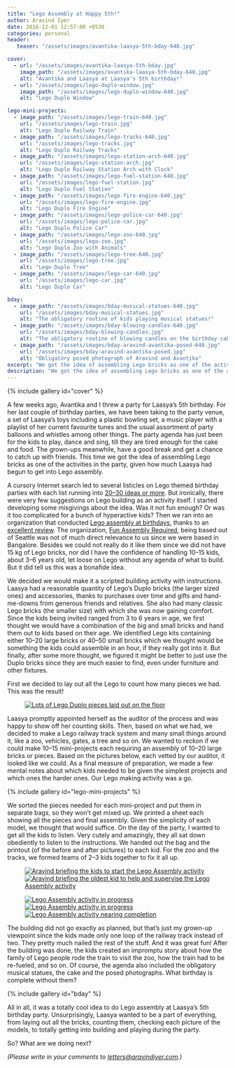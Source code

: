 ```yaml
---
title: "Lego Assembly at Happy 5th!"
author: Aravind Iyer
date: 2016-12-01 12:57:00 +0530
categories: personal
header:
   teaser: "/assets/images/avantika-laasya-5th-bday-640.jpg"

cover:
  - url: "/assets/images/avantika-laasya-5th-bday.jpg"
    image_path: "/assets/images/avantika-laasya-5th-bday-640.jpg"
    alt: "Avantika and Laasya at Laasya's 5th birthday!"
  - url: "/assets/images/lego-duplo-window.jpg"
    image_path: "/assets/images/lego-duplo-window-640.jpg"
    alt: "Lego Duplo Window"

lego-mini-projects:
  - image_path: "/assets/images/lego-train-640.jpg"
    url: "/assets/images/lego-train.jpg"
    alt: "Lego Duplo Railway Train"
  - image_path: "/assets/images/lego-tracks-640.jpg"
    url: "/assets/images/lego-tracks.jpg"
    alt: "Lego Duplo Railway Tracks"
  - image_path: "/assets/images/lego-station-arch-640.jpg"
    url: "/assets/images/lego-station-arch.jpg"
    alt: "Lego Duplo Railway Station Arch with Clock"
  - image_path: "/assets/images/lego-fuel-station-640.jpg"
    url: "/assets/images/lego-fuel-station.jpg"
    alt: "Lego Duplo Fuel Station"
  - image_path: "/assets/images/lego-fire-engine-640.jpg"
    url: "/assets/images/lego-fire-engine.jpg"
    alt: "Lego Duplo Fire Engine"
  - image_path: "/assets/images/lego-police-car-640.jpg"
    url: "/assets/images/lego-police-car.jpg"
    alt: "Lego Duplo Police Car"
  - image_path: "/assets/images/lego-zoo-640.jpg"
    url: "/assets/images/lego-zoo.jpg"
    alt: "Lego Duplo Zoo with Animals"
  - image_path: "/assets/images/lego-tree-640.jpg"
    url: "/assets/images/lego-tree.jpg"
    alt: "Lego Duplo Tree"
  - image_path: "/assets/images/lego-car-640.jpg"
    url: "/assets/images/lego-car.jpg"
    alt: "Lego Duplo Car"

bday:
  - image_path: "/assets/images/bday-musical-statues-640.jpg"
    url: "/assets/images/bday-musical-statues.jpg"
    alt: "The obligatory routine of kids playing musical statues!"
  - image_path: "/assets/images/bday-blowing-candles-640.jpg"
    url: "/assets/images/bday-blowing-candles.jpg"
    alt: "The obligatory routine of blowing candles on the birthday cake!"
  - image_path: "/assets/images/bday-aravind-avantika-posed-640.jpg"
    url: "/assets/images/bday-aravind-avantika-posed.jpg"
    alt: "Obligatory posed photograph of Aravind and Avantika"
excerpt: "We got the idea of assembling Lego bricks as one of the activities in Laasya's birthday party, We decided we would make it a scripted building activity with instructions. Based on what we had, we decided to make a Lego railway track system and many small things around it, like a zoo, vehicles, gates, a tree and so on. As a final measure of preparation, we made a few mental notes about which kids needed to be given the simplest projects and which ones the harder ones. Our Lego making activity was a go. The building did not go exactly as planned, but that’s just my grown-up viewpoint since the kids made only one loop of the railway track instead of two. They pretty much nailed the rest of the stuff. And it was great fun!"
description: "We got the idea of assembling Lego bricks as one of the activities in Laasya's birthday party, We decided we would make it a scripted building activity with instructions. Based on what we had, we decided to make a Lego railway track system and many small things around it, like a zoo, vehicles, gates, a tree and so on. As a final measure of preparation, we made a few mental notes about which kids needed to be given the simplest projects and which ones the harder ones. Our Lego making activity was a go. The building did not go exactly as planned, but that’s just my grown-up viewpoint since the kids made only one loop of the railway track instead of two. They pretty much nailed the rest of the stuff. And it was great fun!"
---
```


{% include gallery id="cover" %}

A few weeks ago, Avantika and I threw a party for Laasya’s 5th birthday. For her last couple of birthday parties, we have been taking to the party venue, a set of Laasya’s toys including a plastic bowling set, a music player with a playlist of her current favourite tunes and the usual assortment of party balloons and whistles among other things. The party agenda has just been for the kids to play, dance and sing, till they are tired enough for the cake and food. The grown-ups meanwhile, have a good break and get a chance to catch up with friends. This time we got the idea of assembling Lego bricks as one of the activities in the party, given how much Laasya had begun to get into Lego assembly.

A cursory Internet search led to several listicles on Lego themed birthday parties with each list running into [20–30 ideas or more](https://www.buzzfeed.com/mikespohr/how-to-throw-the-ultimate-lego-birthday-party). But ironically, there were very few suggestions on Lego building as an activity itself. I started developing some misgivings about the idea. Was it not fun enough? Or was it too complicated for a bunch of hyperactive kids? Then we ran into an organization that conducted [Lego assembly at birthdays](http://funassemblyrequired.com/birthdays.html), thanks to an [excellent review](http://www.soundsfunmom.com/2012/08/21/mom-reviewed-parties-with-fun-assembly-required/). The organization, [Fun Assembly Required](http://funassemblyrequired.com/about.html), being based out of Seattle was not of much direct relevance to us since we were based in Bangalore. Besides we could not really do it like them since we did not have 15 kg of Lego bricks, nor did I have the confidence of handling 10–15 kids, about 3–6 years old, let loose on Lego without any agenda of what to build. But it did tell us this was a bonafide idea.

We decided we would make it a scripted building activity with instructions. Laasya had a reasonable quantity of Lego’s Duplo bricks (the larger sized ones) and accessories, thanks to purchases over time and gifts and hand-me-downs from generous friends and relatives. She also had many classic Lego bricks (the smaller size) with which she was now gaining comfort. Since the kids being invited ranged from 3 to 6 years in age, we first thought we would have a combination of the big and small bricks and hand them out to kids based on their age. We identified Lego kits containing either 10–20 large bricks or 40–50 small bricks which we thought would be something the kids could assemble in an hour, if they really got into it. But finally, after some more thought, we figured it might be better to just use the Duplo bricks since they are much easier to find, even under furniture and other fixtures.

First we decided to lay out all the Lego to count how many pieces we had. This was the result!

<figure>
   <a href="/assets/images/all-the-lego-duplo-pieces.jpg">
      <img src="/assets/images/all-the-lego-duplo-pieces-640.jpg" alt="Lots of Lego Duplo pieces laid out on the floor">
   </a>
</figure>

Laasya promptly appointed herself as the auditor of the process and was happy to show off her counting skills. Then, based on what we had, we decided to make a Lego railway track system and many small things around it, like a zoo, vehicles, gates, a tree and so on. We wanted to reckon if we could make 10–15 mini-projects each requiring an assembly of 10–20 large bricks or pieces. Based on the pictures below, each vetted by our auditor, it looked like we could. As a final measure of preparation, we made a few mental notes about which kids needed to be given the simplest projects and which ones the harder ones. Our Lego making activity was a go.

{% include gallery id="lego-mini-projects" %}

We sorted the pieces needed for each mini-project and put them in separate bags, so they won’t get mixed up. We printed a sheet each showing all the pieces and final assembly. Given the simplicity of each model, we thought that would suffice. On the day of the party, I wanted to get all the kids to listen. Very cutely and amazingly, they all sat down obediently to listen to the instructions. We handed out the bag and the printout (of the before and after pictures) to each kid. For the zoo and the tracks, we formed teams of 2–3 kids together to fix it all up.

<figure class="half">
   <a href="/assets/images/lego-assembly-briefing.jpg">
      <img src="/assets/images/lego-assembly-briefing-640.jpg" alt="Aravind briefing the kids to start the Lego Assembly activity">
   </a>
   <a href="/assets/images/lego-assembly-leader-briefing.jpg">
      <img src="/assets/images/lego-assembly-leader-briefing-640.jpg" alt="Aravind briefing the oldest kid to help and supervise the Lego Assembly activity">
   </a>
</figure>
<figure class="third">
   <a href="/assets/images/lego-assembly-in-progress.jpg">
      <img src="/assets/images/lego-assembly-in-progress-640.jpg" alt="Lego Assembly activity in progress">
   </a>
   <a href="/assets/images/lego-assembly-in-progress-2.jpg">
      <img src="/assets/images/lego-assembly-in-progress-2-640.jpg" alt="Lego Assembly activity in progress">
   </a>
   <a href="/assets/images/lego-assembly-almost-finished.jpg">
      <img src="/assets/images/lego-assembly-almost-finished-640.jpg" alt="Lego Assembly activity nearing completion">
   </a>
</figure>

The building did not go exactly as planned, but that’s just my grown-up viewpoint since the kids made only one loop of the railway track instead of two. They pretty much nailed the rest of the stuff. And it was great fun! After the building was done, the kids created an impromptu story about how the family of Lego people rode the train to visit the zoo, how the train had to be re-fueled, and so on. Of course, the agenda also included the obligatory musical statues, the cake and the posed photographs. What birthday is complete without them?

{% include gallery id="bday" %}

All in all, it was a totally cool idea to do Lego assembly at Laasya’s 5th birthday party. Unsurprisingly, Laasya wanted to be a part of everything, from laying out all the bricks, counting them, checking each picture of the models, to totally getting into building and playing during the party.

So? What are we doing next?

*(Please write in your comments to [letters@aravindiyer.com](mailto:letters@aravindiyer.com).)*
